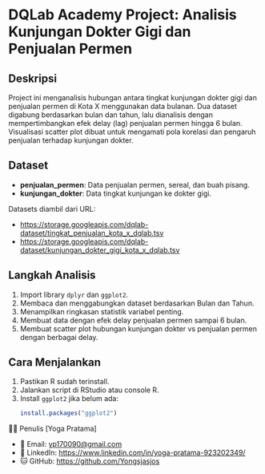 # DQLab Academy Project: Analisis Kunjungan Dokter Gigi dan Penjualan Permen

## Deskripsi
Project ini menganalisis hubungan antara tingkat kunjungan dokter gigi dan penjualan permen di Kota X menggunakan data bulanan. Dua dataset digabung berdasarkan bulan dan tahun, lalu dianalisis dengan mempertimbangkan efek delay (lag) penjualan permen hingga 6 bulan. Visualisasi scatter plot dibuat untuk mengamati pola korelasi dan pengaruh penjualan terhadap kunjungan dokter.

## Dataset
- **penjualan_permen**: Data penjualan permen, sereal, dan buah pisang.
- **kunjungan_dokter**: Data tingkat kunjungan ke dokter gigi.

Datasets diambil dari URL:
- https://storage.googleapis.com/dqlab-dataset/tingkat_penjualan_kota_x_dqlab.tsv
- https://storage.googleapis.com/dqlab-dataset/kunjungan_dokter_gigi_kota_x_dqlab.tsv

## Langkah Analisis
1. Import library `dplyr` dan `ggplot2`.
2. Membaca dan menggabungkan dataset berdasarkan Bulan dan Tahun.
3. Menampilkan ringkasan statistik variabel penting.
4. Membuat data dengan efek delay penjualan permen sampai 6 bulan.
5. Membuat scatter plot hubungan kunjungan dokter vs penjualan permen dengan berbagai delay.

## Cara Menjalankan
1. Pastikan R sudah terinstall.
2. Jalankan script di RStudio atau console R.
3. Install `ggplot2` jika belum ada:  
   ```R
   install.packages("ggplot2")
🧑‍💻 Penulis
[Yoga Pratama]
- 📧 Email: yp170090@gmail.com
- 🔗 LinkedIn: https://www.linkedin.com/in/yoga-pratama-923202349/
- 🐱 GitHub: https://github.com/Yongsjasjos
